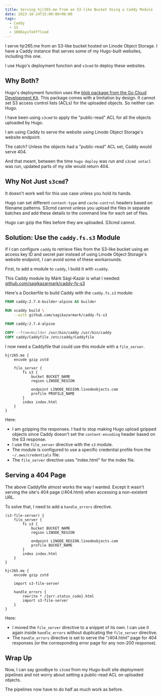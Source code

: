 ```yaml
---
title: Serving hjr265.me From an S3-like Bucket Using a Caddy Module
date: 2023-10-24T15:00:00+06:00
tags:
  - Caddy
  - S3
  - 100DaysToOffload
---
```


I serve hjr265.me from an S3-like bucket hosted on Linode Object Storage. I have a Caddy instance that serves some of my Hugo-built websites, including this one.

I use Hugo's deployment function and `s3cmd` to deploy these websites.

## Why Both?

Hugo's deployment function uses the [blob package from the Go Cloud Development Kit](https://gocloud.dev/howto/blob/). This package comes with a limitation by design. It cannot set S3 access control lists (ACLs) for the uploaded objects. So neither can Hugo.

I have been using `s3cmd` to apply the "public-read" ACL for all the objects uploaded by Hugo.

I am using Caddy to serve the website using Linode Object Storage's website endpoint.

The catch? Unless the objects had a "public-read" ACL set, Caddy would serve 404.

And that meant, between the time `hugo deploy` was run and `s3cmd setacl` was run, updated parts of my site would return 404.

## Why Not Just `s3cmd`?

It doesn't work well for this use case unless you hold its hands.

Hugo can set different `content-type` and `cache-control` headers based on filename patterns. S3cmd cannot unless you upload the files in separate batches and add these details to the command line for each set of files.

Hugo can gzip the files before they are uploaded. S3cmd cannot.

## Solution: Use the `caddy.fs.s3` Module

If I can configure `caddy` to retrieve files from the S3-like bucket using an access key ID and secret pair instead of using Linode Object Storage's website endpoint, I can avoid some of these workarounds.

First, to add a module to `caddy`, I build it with `xcaddy`.

This Caddy module by Márk Sági-Kazár is what I needed: [github.com/sagikazarmark/caddy-fs-s3](https://github.com/sagikazarmark/caddy-fs-s3)

Here's a Dockerfile to build Caddy with the `caddy.fs.s3` module:

``` dockerfile
FROM caddy:2.7.4-builder-alpine AS builder

RUN xcaddy build \
    --with github.com/sagikazarmark/caddy-fs-s3

FROM caddy:2.7.4-alpine

COPY --from=builder /usr/bin/caddy /usr/bin/caddy
COPY caddy/Caddyfile /etc/caddy/Caddyfile
```

I now need a Caddyfile that could use this module with a `file_server`.

``` caddyfile
hjr265.me {
	encode gzip zstd

	file_server {
		fs s3 {
			bucket BUCKET_NAME
			region LINODE_REGION

			endpoint LINODE_REGION.linodeobjects.com
			profile PROFILE_NAME
		}
		index index.html
	}
}
```

Here:

- I am gzipping the responses. I had to stop making Hugo upload gzipped objects since Caddy doesn't set the `content-encoding` header based on the S3 response.
- I use the `file_server` directive with the `s3` module.
- The module is configured to use a specific credential profile from the `~/.aws/credentials` file.
- The `file_server` directive uses "index.html" for the index file.

## Serving a 404 Page

The above Caddyfile almost works the way I wanted. Except it wasn't serving the site's 404 page (/404.html) when accessing a non-existent URL.

To solve that, I need to add a `handle_errors` directive.

``` caddyfile
(s3-file-server) {
	file_server {
		fs s3 {
			bucket BUCKET_NAME
			region LINODE_REGION

			endpoint LINODE_REGION.linodeobjects.com
			profile BUCKET_NAME
		}
		index index.html
	}
}

hjr265.me {
	encode gzip zstd

	import s3-file-server

	handle_errors {
		rewrite * /{err.status_code}.html
		import s3-file-server
	}
}
```

Here:

- I moved the `file_server` directive to a snippet of its own. I can use it again inside `handle_errors` without duplicating the `file_server` directive.
- The `handle_errors` directive is set to serve the "/404.html" page for 404 responses (or the corresponding error page for any non-200 response).

## Wrap Up

Now, I can say goodbye to `s3cmd` from my Hugo-built site deployment pipelines and not worry about setting a public-read ACL on uploaded objects.

The pipelines now have to do half as much work as before.
